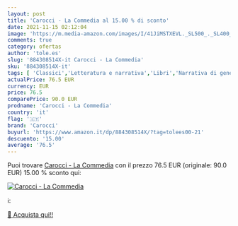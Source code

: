 ```yaml
---
layout: post
title: 'Carocci - La Commedia al 15.00 % di sconto'
date: 2021-11-15 02:12:04
image: 'https://m.media-amazon.com/images/I/41JiMSTXEVL._SL500_._SL400_.jpg'
comments: true
category: ofertas
author: 'tole.es'
slug: '884308514X-it Carocci - La Commedia'
sku: '884308514X-it'
tags: [ 'Classici','Letteratura e narrativa','Libri','Narrativa di genere','Narrativa letteraria','Poesia','Poesia antica, classica e medievale','Poesia per periodo storico','carocci', ]
actualPrice: 76.5 EUR
currency: EUR
price: 76.5
comparePrice: 90.0 EUR
prodname: 'Carocci - La Commedia'
country: 'it'
flag: '🇮🇹'
brand: 'Carocci'
buyurl: 'https://www.amazon.it/dp/884308514X/?tag=tolees00-21'
descuento: '15.00'
average: '76.5'
---
```


Puoi trovare [Carocci - La Commedia](https://www.amazon.it/dp/884308514X/?tag=tolees00-21) con il prezzo 76.5 EUR (originale: 90.0 EUR) 15.00 % sconto qui:

[![Carocci - La Commedia](https://m.media-amazon.com/images/I/41JiMSTXEVL._SL500_._SL400_.jpg)](https://www.amazon.it/dp/884308514X/?tag=tolees00-21)

ℹ️:


[🛒 Acquista qui!!](https://www.amazon.it/dp/884308514X/?tag=tolees00-21)
